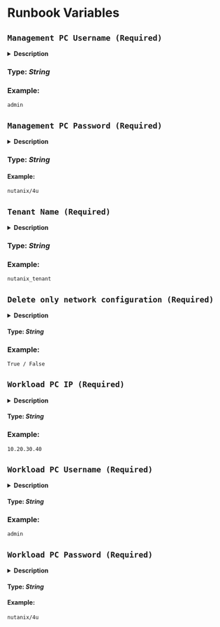 # Runbook Variables

## **`Management PC Username (Required)`** 

  <details>
  <summary><b>Description</b></summary>
  This variable should be provided as input to specify the username used for authentication with the Nutanix Prism Central management interface. The management username is required for performing administrative tasks on the Nutanix cluster through the Prism Central management interface. It allows access to features such as health monitoring, capacity planning, resource management, and user management.

  Nutanix Prism Central is a web-based management interface that allows administrators to manage and monitor multiple Nutanix clusters from a single interface. It provides a unified management experience across multiple Nutanix clusters and enables centralized management of virtualization, storage, and network resources.

  The Nutanix Prism Central management interface provides various features such as health monitoring, capacity planning, resource management, and user management. It also allows administrators to create and manage virtual machines, configure storage policies, and set up data protection policies.

  To access the Prism Central management interface, you need to have valid credentials, which typically include a username and password. Once logged in, you can perform various administrative tasks, such as creating and managing Nutanix clusters, configuring network and storage resources, and monitoring the health and performance of your Nutanix infrastructure.

  </details>  
    
  ### **Type:** _String_

  ### **Example:**
  ```
  admin
  ```

## **`Management PC Password (Required)`**

  <details>
    <summary><b>Description</b></summary>
    This variable should be provided as input to specify the password used for authentication with the Nutanix Prism Central management interface. The management password is required for performing administrative tasks on the Nutanix cluster through the Prism Central management interface. It is used in combination with the management username to authenticate and access features such as health monitoring, capacity planning, resource management, and user management.
  </details>

  ### **Type:** _String_

  #### **Example:**
  ```
  nutanix/4u
  ```

## **`Tenant Name (Required)`**

  <details>
    <summary><b>Description</b></summary>
    This variable may be provided as input to specify the name of the tenant or organization associated with the Nutanix cluster. The tenant name can be used to organize multiple Nutanix clusters by assigning them to specific tenants or organizations. This can be useful for large enterprises or service providers that manage multiple Nutanix clusters for different departments or customers. If not provided, the default tenant name will be used.

  </details>

  ### **Type:** _String_

  ### **Example:**
  ```
  nutanix_tenant
  ```

## **`Delete only network configuration (Required)`**

  <details>
  <summary><b>Description</b></summary>
    If the user provides the input as True, the program should check if the subnets and VPC are not being used in the project. If they are not being used, the program should proceed to delete the subnets and VPC.
  </details>

  #### **Type:** _String_

  ### **Example:**
  ```
  True / False
  ```

## **`Workload PC IP (Required)`**

  <details>
  <summary><b>Description</b></summary>
  This variable should be provided as input to specify the IP address or hostname of the Nutanix Prism Central instance that will be used for workload management. The Prism Central instance acts as a centralized management interface for multiple Nutanix clusters, allowing administrators to manage and monitor workloads across different clusters from a single interface. This variable is required for any operations that involve workload management through Prism Central, such as creating or managing virtual machines, configuring storage policies, and setting up data protection policies.
  </details>

  #### **Type:** _String_

  ### **Example:**
  ```
  10.20.30.40
  ```

  ## **`Workload PC Username (Required)`**

  <details>
    <summary><b>Description</b></summary>
  This variable should be provided as input to specify the username used for authentication with the Nutanix Prism Central instance for workload management. The management username is required for performing administrative tasks related to workload management on the Nutanix clusters through the Prism Central management interface. Once authenticated, administrators can create and manage virtual machines, configure storage policies, and set up data protection policies for their workloads.
   </details>

  #### **Type:** _String_

  ### **Example:**
  ```
  admin
  ```

## **`Workload PC Password (Required)`**

  <details>
  <summary><b>Description</b></summary>
  This variable should be provided as input to specify the password used for authentication with the Nutanix Prism Central instance for workload management. The management password is required for performing administrative tasks related to workload management on the Nutanix clusters through the Prism Central management interface. It is used in combination with the management username to authenticate and access features such as creating and managing virtual machines, configuring storage policies, and setting up data protection policies.
  </details>

  #### **Type:** _String_

  #### **Example:**
  ```
  nutanix/4u
  ```

